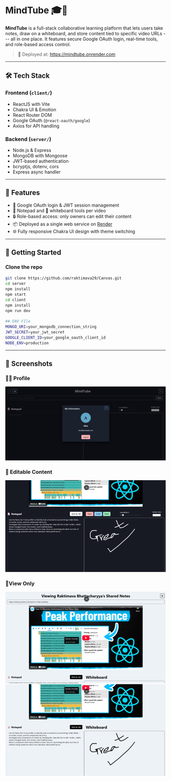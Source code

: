 # MindTube 🎓🧠

**MindTube** is a full-stack collaborative learning platform that lets
users take notes, draw on a whiteboard, and store content tied to
specific video URLs --- all in one place. It features secure Google
OAuth login, real-time tools, and role-based access control.

> 🚀 Deployed at: <https://mindtube.onrender.com>

------------------------------------------------------------------------

## 🛠️ Tech Stack

### Frontend (`client/`)

-   ReactJS with Vite
-   Chakra UI & Emotion
-   React Router DOM
-   Google OAuth (`@react-oauth/google`)
-   Axios for API handling

### Backend (`server/`)

-   Node.js & Express
-   MongoDB with Mongoose
-   JWT-based authentication
-   bcryptjs, dotenv, cors
-   Express async handler

------------------------------------------------------------------------

## 🔐 Features

-   🔑 Google OAuth login & JWT session management
-   📝 Notepad and 🧾 whiteboard tools per video
-   🔒 Role-based access: only owners can edit their content
-   📦 Deployed as a single web service on [Render](https://render.com)
-   🌐 Fully responsive Chakra UI design with theme switching

------------------------------------------------------------------------

## 🚀 Getting Started

### Clone the repo
```bash
git clone https://github.com/raktimava29/Canvas.git
cd server
npm install
npm start
cd client
npm install
npm run dev
 
## ENV FIle
MONGO_URI=your_mongodb_connection_string
JWT_SECRET=your_jwt_secret
GOOGLE_CLIENT_ID=your_google_oauth_client_id
NODE_ENV=production
 ```
------------------------------------------------------------------------

## 📸 Screenshots

### 🧑‍🏫 Profile 

![](./client/src/assets/two.png)

### 📝 Editable Content

![](./client/src/assets/one.png)

### 🧾View Only

![](./client/src/assets/three.png)
![](./client/src/assets/four.png)
